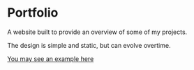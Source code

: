 # Portfolio
A website built to provide an overview of some of my projects.

The design is simple and  static, but can evolve overtime.

 [You may see an example here](https://rawgit.com/vaistauga/Portfolio/master/index.html)
